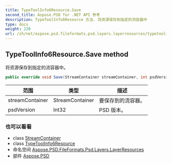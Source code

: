 ```yaml
---
title: TypeToolInfo6Resource.Save
second_title: Aspose.PSD for .NET API 参考
description: TypeToolInfo6Resource 方法. 将资源保存到指定的流容器中
type: docs
weight: 220
url: /zh/net/aspose.psd.fileformats.psd.layers.layerresources/typetoolinfo6resource/save/
---
```

## TypeToolInfo6Resource.Save method

将资源保存到指定的流容器中。

```csharp
public override void Save(StreamContainer streamContainer, int psdVersion)
```

| 范围 | 类型 | 描述 |
| --- | --- | --- |
| streamContainer | StreamContainer | 要保存到的流容器。 |
| psdVersion | Int32 | PSD 版本。 |

### 也可以看看

* class [StreamContainer](../../../aspose.psd/streamcontainer/)
* class [TypeToolInfo6Resource](../)
* 命名空间 [Aspose.PSD.FileFormats.Psd.Layers.LayerResources](../../typetoolinfo6resource/)
* 部件 [Aspose.PSD](../../../)



